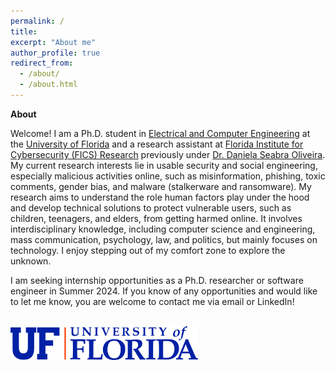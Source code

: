 ```yaml
---
permalink: /
title: 
excerpt: "About me"
author_profile: true
redirect_from: 
  - /about/
  - /about.html
---
```


**About**

Welcome! I am a Ph.D. student in [Electrical and Computer Engineering](https://www.ece.ufl.edu/) at the [University of Florida](https://www.ufl.edu/) and a research assistant at [Florida Institute for Cybersecurity (FICS) Research](https://fics.institute.ufl.edu/) previously under [Dr. Daniela Seabra Oliveira](https://danielaseabraoliveira.com/). My current research interests lie in usable security and social engineering, especially malicious activities online, such as misinformation, phishing, toxic comments, gender bias, and malware (stalkerware and ransomware). My research aims to understand the role human factors play under the hood and develop technical solutions to protect vulnerable users, such as children, teenagers, and elders, from getting harmed online. It involves interdisciplinary knowledge, including computer science and engineering, mass communication, psychology, law, and politics, but mainly focuses on technology. I enjoy stepping out of my comfort zone to explore the unknown.

I am seeking internship opportunities as a Ph.D. researcher or software engineer in Summer 2024. If you know of any opportunities and would like to let me know, you are welcome to contact me via email or LinkedIn!


<br>

<img src="/files/Horizontal_Logo-RGB_Raster-BLUE_ORANGE.png" alt="UF Logo" width="300">

